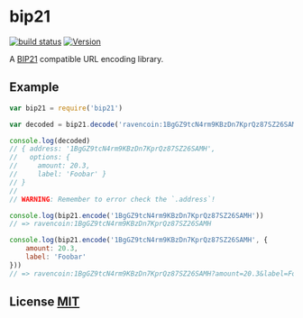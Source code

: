 # bip21

[![build status](https://secure.travis-ci.org/bitcoinjs/bip21.png)](http://travis-ci.org/bitcoinjs/bip21)
[![Version](http://img.shields.io/npm/v/bip21.svg)](https://www.npmjs.org/package/bip21)

A [BIP21](https://github.com/bitcoin/bips/blob/master/bip-0021.mediawiki) compatible URL encoding library.


## Example

``` javascript
var bip21 = require('bip21')

var decoded = bip21.decode('ravencoin:1BgGZ9tcN4rm9KBzDn7KprQz87SZ26SAMH?amount=20.3&label=Foobar')

console.log(decoded)
// { address: '1BgGZ9tcN4rm9KBzDn7KprQz87SZ26SAMH',
//   options: {
//     amount: 20.3,
//     label: 'Foobar' }
// }
//
// WARNING: Remember to error check the `.address`!

console.log(bip21.encode('1BgGZ9tcN4rm9KBzDn7KprQz87SZ26SAMH'))
// => ravencoin:1BgGZ9tcN4rm9KBzDn7KprQz87SZ26SAMH

console.log(bip21.encode('1BgGZ9tcN4rm9KBzDn7KprQz87SZ26SAMH', {
	amount: 20.3,
	label: 'Foobar'
}))
// => ravencoin:1BgGZ9tcN4rm9KBzDn7KprQz87SZ26SAMH?amount=20.3&label=Foobar
```


## License [MIT](LICENSE)
